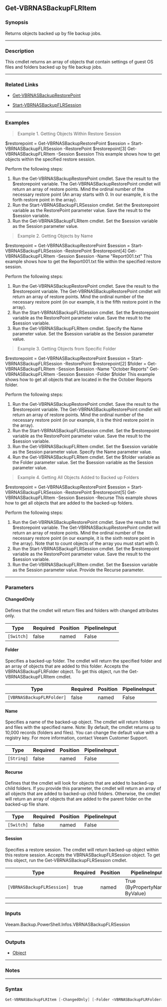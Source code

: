 Get-VBRNASBackupFLRItem
-----------------------

### Synopsis
Returns objects backed up by file backup jobs.

---

### Description

This cmdlet returns an array of objects that contain settings of guest OS files and folders backed up by file backup jobs.

---

### Related Links
* [Get-VBRNASBackupRestorePoint](Get-VBRNASBackupRestorePoint)

* [Start-VBRNASBackupFLRSession](Start-VBRNASBackupFLRSession)

---

### Examples
> Example 1. Getting Objects Within Restore Session

$restorepoint = Get-VBRNASBackupRestorePoint
$session = Start-VBRNASBackupFLRSession -RestorePoint $restorepoint[3]
Get-VBRNASBackupFLRItem -Session $session
This example shows how to get objects within the specified restore session.

Perform the following steps:
1. Run the Get-VBRNASBackupRestorePoint cmdlet. Save the result to the $restorepoint variable. The Get-VBRNASBackupRestorePoint cmdlet will return an array of restore points. Mind the ordinal number of the necessary restore point (An array starts with 0. In our example, it is the forth restore point in the array).
2. Run the Start-VBRNASBackupFLRSession cmdlet. Set the $restorepoint variable as the RestorePoint parameter value. Save the result to the $session variable.
3. Run the Get-VBRNASBackupFLRItem cmdlet. Set the $session variable as the Session parameter value.
> Example 2. Getting Objects by Name

$restorepoint = Get-VBRNASBackupRestorePoint
$session = Start-VBRNASBackupFLRSession -RestorePoint $restorepoint[4]
Get-VBRNASBackupFLRItem -Session $session -Name "Report001.txt"
This example shows how to get the Report001.txt file within the specified restore session.

Perform the following steps:
1. Run the Get-VBRNASBackupRestorePoint cmdlet. Save the result to the $restorepoint variable.
The Get-VBRNASBackupRestorePoint cmdlet will return an array of restore points. Mind the ordinal number of the necessary restore point (in our example, it is the fifth restore point in the array).
2. Run the Start-VBRNASBackupFLRSession cmdlet. Set the $restorepoint variable as the RestorePoint parameter value. Save the result to the $session variable.
3. Run the Get-VBRNASBackupFLRItem cmdlet. Specify the Name parameter value. Set the $session variable as the Session parameter value.
> Example 3. Getting Objects from Specific Folder

$restorepoint = Get-VBRNASBackupRestorePoint
$session = Start-VBRNASBackupFLRSession -RestorePoint $restorepoint[2]
$folder = Get-VBRNASBackupFLRItem -Session $session -Name "October Reports"
Get-VBRNASBackupFLRItem -Session $session -Folder $folder
This example shows how to get all objects that are located in the the October Reports folder.

Perform the following steps:
1. Run the Get-VBRNASBackupRestorePoint cmdlet. Save the result to the $restorepoint variable.
The Get-VBRNASBackupRestorePoint cmdlet will return an array of restore points. Mind the ordinal number of the necessary restore point (in our example, it is the third restore point in the array).
2. Run the Start-VBRNASBackupFLRSession cmdlet. Set the $restorepoint variable as the RestorePoint parameter value. Save the result to the $session variable.
3. Run the Get-VBRNASBackupFLRItem cmdlet. Set the $session variable as the Session parameter value. Specify the Name parameter value.
4. Run the Get-VBRNASBackupFLRItem cmdlet. Set the $folder variable as the Folder parameter value. Set the $session variable as the Session parameter value.
> Example 4. Getting All Objects Added to Backed up Folders

$restorepoint = Get-VBRNASBackupRestorePoint
$session = Start-VBRNASBackupFLRSession -RestorePoint $restorepoint[5]
Get-VBRNASBackupFLRItem -Session $session -Recurse
This example shows how to get all objects that are added to the backed-up folders.

Perform the following steps:
1. Run the Get-VBRNASBackupRestorePoint cmdlet. Save the result to the $restorepoint variable.
The Get-VBRNASBackupRestorePoint cmdlet will return an array of restore points. Mind the ordinal number of the necessary restore point (in our example, it is the sixth restore point in the array). Note that to count objects of the array you must start with 0.
2. Run the Start-VBRNASBackupFLRSession cmdlet. Set the $restorepoint variable as the RestorePoint parameter value. Save the result to the $session variable.
3. Run the Get-VBRNASBackupFLRItem cmdlet. Set the $session variable as the Session parameter value. Provide the Recurse parameter.

---

### Parameters
#### **ChangedOnly**
Defines that the cmdlet will return files and folders with changed attributes only.

|Type      |Required|Position|PipelineInput|
|----------|--------|--------|-------------|
|`[Switch]`|false   |named   |False        |

#### **Folder**
Specifies a backed-up folder.  The cmdlet will return the specified folder and an array of objects that are added to this folder. Accepts the VBRNASBackupFLRFolder object.  To get this object, run the Get-VBRNASBackupFLRItem cmdlet.

|Type                     |Required|Position|PipelineInput|
|-------------------------|--------|--------|-------------|
|`[VBRNASBackupFLRFolder]`|false   |named   |False        |

#### **Name**
Specifies a name of the backed-up object. The cmdlet will return folders and files with the specified name. Note: By default, the cmdlet returns up to 10,000 records (folders and files). You can change the default value with a registry key. For more information, contact Veeam Customer Support.

|Type      |Required|Position|PipelineInput|
|----------|--------|--------|-------------|
|`[String]`|false   |named   |False        |

#### **Recurse**
Defines that the cmdlet will look for objects that are added to backed-up child folders. If you provide this parameter, the cmdlet will return an array of all objects that are added to backed-up child folders. Otherwise, the cmdlet will return an array of objects that are added to the parent folder on the backed-up file share.

|Type      |Required|Position|PipelineInput|
|----------|--------|--------|-------------|
|`[Switch]`|false   |named   |False        |

#### **Session**
Specifies a restore session. The cmdlet will return  backed-up object within this restore session. Accepts the VBRNASBackupFLRSession object.  To get this object, run the Get-VBRNASBackupFLRSession cmdlet.

|Type                      |Required|Position|PipelineInput                 |
|--------------------------|--------|--------|------------------------------|
|`[VBRNASBackupFLRSession]`|true    |named   |True (ByPropertyName, ByValue)|

---

### Inputs
Veeam.Backup.PowerShell.Infos.VBRNASBackupFLRSession

---

### Outputs
* [Object](https://learn.microsoft.com/en-us/dotnet/api/System.Object)

---

### Notes

---

### Syntax
```PowerShell
Get-VBRNASBackupFLRItem [-ChangedOnly] [-Folder <VBRNASBackupFLRFolder>] [-Name <String>] [-Recurse] -Session <VBRNASBackupFLRSession> [<CommonParameters>]
```
